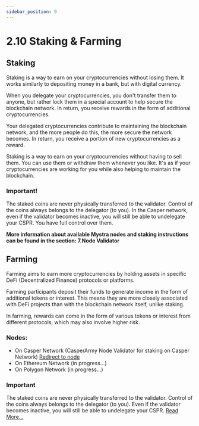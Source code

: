 ```yaml
---
sidebar_position: 9
---
```


# 2.10 Staking & Farming

## Staking

Staking is a way to earn on your cryptocurrencies without losing them. It works similarly to depositing money in a bank, but with digital currency.

When you delegate your cryptocurrencies, you don't transfer them to anyone, but rather lock them in a special account to help secure the blockchain network. In return, you receive rewards in the form of additional cryptocurrencies.

Your delegated cryptocurrencies contribute to maintaining the blockchain network, and the more people do this, the more secure the network becomes. In return, you receive a portion of new cryptocurrencies as a reward.

Staking is a way to earn on your cryptocurrencies without having to sell them. You can use them or withdraw them whenever you like. It's as if your cryptocurrencies are working for you while also helping to maintain the blockchain. 

### Important!
The staked coins are never physically transferred to the validator. Control of the coins always belongs to the delegator (to you). In the Casper network, even if the validator becomes inactive, you will still be able to undelegate your CSPR. You have full control over them. 

**More information about available Mystra nodes and staking instructions can be found in the section: 7.Node Validator**

## Farming

Farming aims to earn more cryptocurrencies by holding assets in specific DeFi (Decentralized Finance) protocols or platforms. 

Farming participants deposit their funds to generate income in the form of additional tokens or interest. This means they are more closely associated with DeFi projects than with the blockchain network itself, unlike staking.

In farming, rewards can come in the form of various tokens or interest from different protocols, which may also involve higher risk.


### Nodes:
- On Casper Network (CasperArmy Node Validator for staking on Casper Network) <a href="https://cspr.live/validator/020377bc3ad54b5505971e001044ea822a3f6f307f8dc93fa45a05b7463c0a053bed">Redirect to node</a>
- On Ethereum Network (in progress...)
- On Polygon Network (in progress...)

### Important
The staked coins are never physically transferred to the validator. Control of the coins always belongs to the delegator (to you). Even if the validator becomes inactive, you will still be able to undelegate your CSPR. <a href="https://docs.mystra.io/docs/validator/7.1-Validator-features">Read More...</a>
